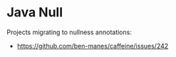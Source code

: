 # Java Null

Projects migrating to nullness annotations:
* <https://github.com/ben-manes/caffeine/issues/242>